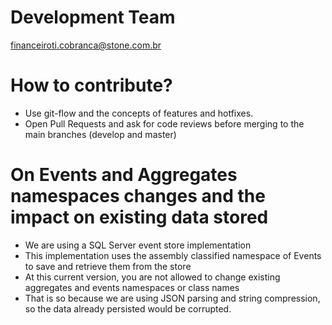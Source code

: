 # Development Team
financeiroti.cobranca@stone.com.br

# How to contribute?
* Use git-flow and the concepts of features and hotfixes. 
* Open Pull Requests and ask for code reviews before merging to the main branches (develop and master)

# On Events and Aggregates namespaces changes and the impact on existing data stored
* We are using a SQL Server event store implementation
* This implementation uses the assembly classified namespace of Events to save and retrieve them from the store
* At this current version, you are not allowed to change existing aggregates and events namespaces or class names
* That is so because we are using JSON parsing and string compression, so the data already persisted would be corrupted.
 

